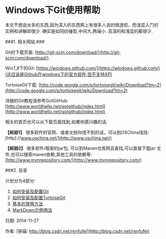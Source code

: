Windows下Git使用帮助
==

本文不想说太多的东西,因为深入的东西网上有很多人说的很透彻，而浅显入门的实例和讲解却很少. 确实是如同纺锤型,中间大,两端小. 高深的和浅显的都很少.

###1. 相关网站:###

Git的下载页面: [http://git-scm.com/download/](http://git-scm.com/download/)

Win7_8下的Git: [https://windows.github.com/](https://windows.github.com/)(这应该是Github在windows下的官方软件,但不支持XP)

TortoiseGit下载: [http://code.google.com/p/tortoisegit/wiki/Download?tm=2](http://code.google.com/p/tortoisegit/wiki/Download?tm=2)

详细的Git教程请参考GotGitHub:  [http://www.worldhello.net/gotgithub/index.html](http://www.worldhello.net/gotgithub/index.html)

相关的首页也可以从下载页面找到,如果你感兴趣的话.

**【经验1】** 很多软件的官网、或者文档你找不到的话，可以到OSChina找找: [http]://www.oschina.net/](http://www.oschina.net/)

**【经验2】** 很多软件/框架的jar包, 可以到Maven仓库网去查找,可以直接下载jar 文件,也可以搜索maven依赖,其他工具的依赖等: [http://www.mvnrepository.com/](http://www.mvnrepository.com/)

###2. 目录

计划分为4部分:

1. [如何安装及配置Git](01_GitInstall.md)
1. [如何安装及配置TortoiseGit](02_TortoiseGit.md)
1. [基本的使用方法](03_Usage.md)
1. [MarkDown示例用法](04_MarkDownDemo.md)



日期: 2014-11-27

作者: [铁锚: http://blog.csdn.net/renfufei](http://blog.csdn.net/renfufei)

